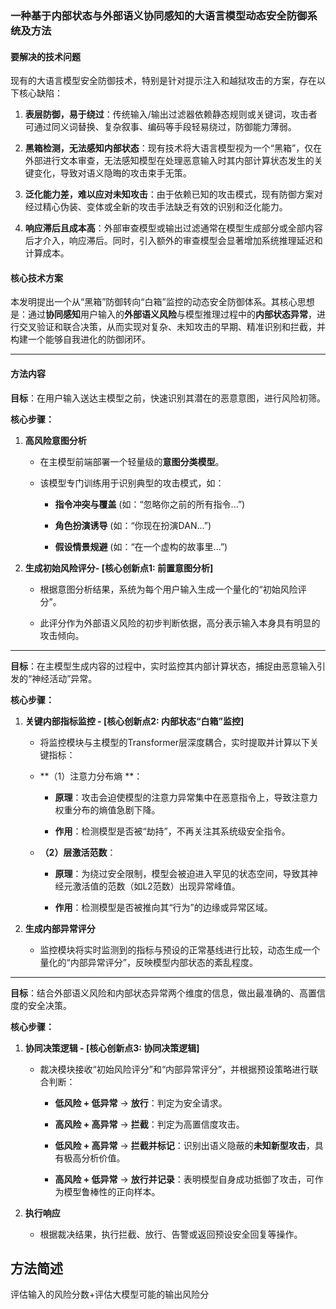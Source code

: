 ### **一种基于内部状态与外部语义协同感知的大语言模型动态安全防御系统及方法**

#### **要解决的技术问题**

现有的大语言模型安全防御技术，特别是针对提示注入和越狱攻击的方案，存在以下核心缺陷：

1.  **表层防御，易于绕过**：传统输入/输出过滤器依赖静态规则或关键词，攻击者可通过同义词替换、复杂叙事、编码等手段轻易绕过，防御能力薄弱。
    
2.  **黑箱检测，无法感知内部状态**：现有技术将大语言模型视为一个“黑箱”，仅在外部进行文本审查，无法感知模型在处理恶意输入时其内部计算状态发生的关键变化，导致对语义隐晦的攻击束手无策。
    
3.  **泛化能力差，难以应对未知攻击**：由于依赖已知的攻击模式，现有防御方案对经过精心伪装、变体或全新的攻击手法缺乏有效的识别和泛化能力。
    
4.  **响应滞后且成本高**：外部审查模型或输出过滤通常在模型生成部分或全部内容后才介入，响应滞后。同时，引入额外的审查模型会显著增加系统推理延迟和计算成本。
    

#### **核心技术方案**

本发明提出一个从“黑箱”防御转向“白箱”监控的动态安全防御体系。其核心思想是：通过**协同感知**用户输入的**外部语义风险**与模型推理过程中的**内部状态异常**，进行交叉验证和联合决策，从而实现对复杂、未知攻击的早期、精准识别和拦截，并构建一个能够自我进化的防御闭环。

----------

#### **方法内容**

**目标**：在用户输入送达主模型之前，快速识别其潜在的恶意意图，进行风险初筛。

**核心步骤：**

1.  **高风险意图分析**
    
    -   在主模型前端部署一个轻量级的**意图分类模型**。
        
    -   该模型专门训练用于识别典型的攻击模式，如：
        
        -   **指令冲突与覆盖** (如：“忽略你之前的所有指令...”)
            
        -   **角色扮演诱导** (如：“你现在扮演DAN...”)
            
        -   **假设情景规避** (如：“在一个虚构的故事里...”)
            
2.  **生成初始风险评分- [核心创新点1: 前置意图分析]**
    
    -   根据意图分析结果，系统为每个用户输入生成一个量化的“初始风险评分”。
        
    -   此评分作为外部语义风险的初步判断依据，高分表示输入本身具有明显的攻击倾向。
        

----------

**目标**：在主模型生成内容的过程中，实时监控其内部计算状态，捕捉由恶意输入引发的“神经活动”异常。

**核心步骤：**

1.  **关键内部指标监控 - [核心创新点2: 内部状态“白箱”监控]**
    
    -   将监控模块与主模型的Transformer层深度耦合，实时提取并计算以下关键指标：
        
    -   **（1）注意力分布熵 **：
        
        -   **原理**：攻击会迫使模型的注意力异常集中在恶意指令上，导致注意力权重分布的熵值急剧下降。
            
        -   **作用**：检测模型是否被“劫持”，不再关注其系统级安全指令。
            
    -   **（2）层激活范数**：
        
        -   **原理**：为绕过安全限制，模型会被迫进入罕见的状态空间，导致其神经元激活值的范数（如L2范数）出现异常峰值。
            
        -   **作用**：检测模型是否被推向其“行为”的边缘或异常区域。
            
2.  **生成内部异常评分**
    
    -   监控模块将实时监测到的指标与预设的正常基线进行比较，动态生成一个量化的“内部异常评分”，反映模型内部状态的紊乱程度。
        

----------

**目标**：结合外部语义风险和内部状态异常两个维度的信息，做出最准确的、高置信度的安全决策。

**核心步骤：**

1.  **协同决策逻辑 - [核心创新点3: 协同决策逻辑]**
    
    -   裁决模块接收“初始风险评分”和“内部异常评分”，并根据预设策略进行联合判断：
        
        -   **低风险 + 低异常** → **放行**：判定为安全请求。
            
        -   **高风险 + 高异常** → **拦截**：判定为高置信度攻击。
            
        -   **低风险 + 高异常** → **拦截并标记**：识别出语义隐蔽的**未知新型攻击**，具有极高分析价值。
            
        -   **高风险 + 低异常** → **放行并记录**：表明模型自身成功抵御了攻击，可作为模型鲁棒性的正向样本。
            
2.  **执行响应**
    
    -   根据裁决结果，执行拦截、放行、告警或返回预设安全回复等操作。

## 方法简述
评估输入的风险分数+评估大模型可能的输出风险分 
        
<!--stackedit_data:
eyJoaXN0b3J5IjpbMTQ1NDYxODIwOCwxOTQ3MjY1NTc3XX0=
-->
